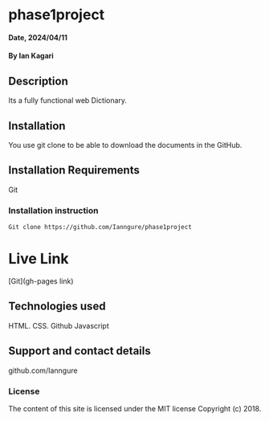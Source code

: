 # phase1project
#### Date, 2024/04/11

#### By Ian Kagari 

## Description
Its a fully functional web Dictionary.

## Installation
You use git clone to be able to download the documents in the GitHub.

## Installation Requirements
Git

### Installation instruction
```
Git clone https://github.com/Ianngure/phase1project

```

# Live Link
[Git](gh-pages link)

## Technologies used
HTML.
CSS.
Github
Javascript

## Support and contact details
github.com/Ianngure

### License
The content of this site is licensed under the MIT license
Copyright (c) 2018.

